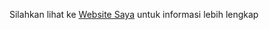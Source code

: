 Silahkan lihat ke
[Website Saya](https://a21900022.000webhostapp.com/ "Websitenya Saya")
untuk informasi lebih lengkap